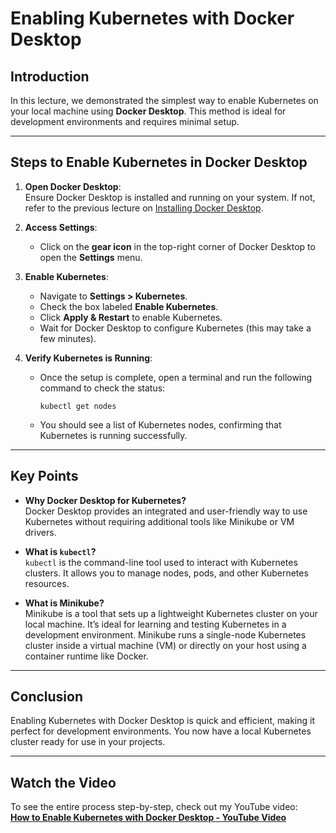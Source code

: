 # Enabling Kubernetes with Docker Desktop

## Introduction

In this lecture, we demonstrated the simplest way to enable Kubernetes on your local machine using **Docker Desktop**. This method is ideal for development environments and requires minimal setup.

---

## Steps to Enable Kubernetes in Docker Desktop

1. **Open Docker Desktop**:  
   Ensure Docker Desktop is installed and running on your system. If not, refer to the previous lecture on [Installing Docker Desktop](<Insert Previous Lecture Link>).

2. **Access Settings**:  
   - Click on the **gear icon** in the top-right corner of Docker Desktop to open the **Settings** menu.

3. **Enable Kubernetes**:  
   - Navigate to **Settings > Kubernetes**.  
   - Check the box labeled **Enable Kubernetes**.  
   - Click **Apply & Restart** to enable Kubernetes.  
   - Wait for Docker Desktop to configure Kubernetes (this may take a few minutes).

4. **Verify Kubernetes is Running**:  
   - Once the setup is complete, open a terminal and run the following command to check the status:  
     ```
     kubectl get nodes
     ```
   - You should see a list of Kubernetes nodes, confirming that Kubernetes is running successfully.

---

## Key Points

- **Why Docker Desktop for Kubernetes?**  
  Docker Desktop provides an integrated and user-friendly way to use Kubernetes without requiring additional tools like Minikube or VM drivers.  

- **What is `kubectl`?**  
  `kubectl` is the command-line tool used to interact with Kubernetes clusters. It allows you to manage nodes, pods, and other Kubernetes resources.

- **What is Minikube?**  
  Minikube is a tool that sets up a lightweight Kubernetes cluster on your local machine. It’s ideal for learning and testing Kubernetes in a development environment. Minikube runs a single-node Kubernetes cluster inside a virtual machine (VM) or directly on your host using a container runtime like Docker.

---

## Conclusion

Enabling Kubernetes with Docker Desktop is quick and efficient, making it perfect for development environments. You now have a local Kubernetes cluster ready for use in your projects.

---

## Watch the Video

To see the entire process step-by-step, check out my YouTube video:  
[**How to Enable Kubernetes with Docker Desktop - YouTube Video**](<https://youtu.be/PwJQ8aPxBZs?si=gPFVI8k53Ap-EIKO>)
